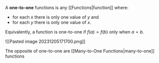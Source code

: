 A **one-to-one** functions is any [[Functions|function]] where:
- for each $x$ there is only one value of $y$ and
- for each $y$ there is only one value of $x$.

Equivalently, a function is one-to-one if $f(a) = f(b)$
only when $a = b$.

![[Pasted image 20231205171700.png]]

The opposite of one-to-one are [[Many-to-One Functions|many-to-one]] functions